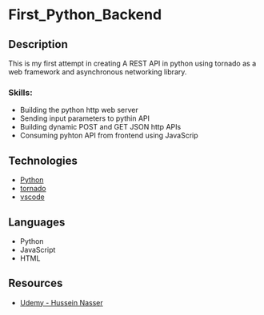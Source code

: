 # First_Python_Backend

## Description

This is my first attempt in creating A REST API in python using tornado as a web framework and asynchronous networking library.

### Skills:
- Building the python http web server
- Sending input parameters to pythin API
- Building dynamic POST and GET JSON http APIs
- Consuming pyhton API from frontend using JavaScrip

## Technologies

- [Python](https://www.python.org/)
- [tornado](https://www.tornadoweb.org/en/stable/)
- [vscode](https://code.visualstudio.com/)


## Languages

- Python
- JavaScript
- HTML

## Resources
- [Udemy - Hussein Nasser](https://www.udemy.com/course/python-on-the-back-end-for-beginners-http-server/)
